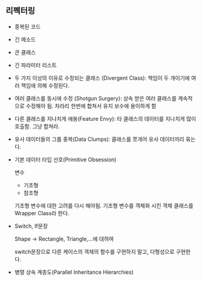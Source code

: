 ## 리펙터링

- 중복된 코드
- 긴 메소드
- 큰 클래스
- 긴 파라미터 리스트
- 두 가지 이상의 이유로 수정되는 클래스 (Divergent Class): 책임이 두 개이기에 여러 책임에 의해 수정된다.
- 여러 클래스를 동시에 수정 (Shotgun Surgery): 상속 받은 여러 클래스를 계속적으로 수정해야 됨. 차라리 한번에 합쳐서 유지 보수에 용이하게 함
- 다른 클래스를 지나치게 애용(Feature Envy): 타 클래스의 데이터를 지나치게 많이 호출함. 그냥 합쳐라.
- 유사 데이터들의 그룹 중복(Data Clumps):
클래스를 쪼개어 유사 데이터끼리 묶는다.


- 기본 데이터 타입 선호(Primitive Obsession)
    
    변수
    
    - 기초형
    - 참조형
    
    기초형 변수에 대한 고려를 다시 해야됨. 기초형 변수를 객체화 시킨 객체 클래스를 Wrapper Class라 한다.
    
- Switch, If문장
    
    Shape → Rectangle, Triangle,…에 대하여
    
    switch문장으로 다른 케이스의 객체의 함수를 구현하지 말고, 다형성으로 구현한다.
    
- 병렬 상속 계층도(Parallel Inheritance Hierarchies)
